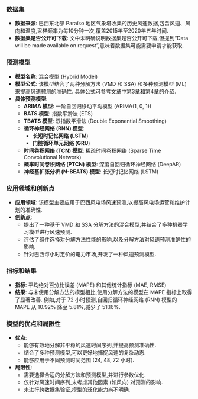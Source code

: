 ### 数据集
*   **数据来源**:  巴西东北部 Paraíso 地区气象塔收集的历史风速数据,包含风速、风向和温度,采样频率为每10分钟一次,覆盖2015年至2020年五年时间. 
*   **数据集是否公开可下载**:   文中未明确说明数据集是否公开可下载,但提到“Data will be made available on request”,意味着数据集可能需要申请才能获取. 
### 预测模型
*   **模型名称**:   混合模型 (Hybrid Model)
*   **模型公式**:   该模型结合了两种分解方法 (VMD 和 SSA) 和多种预测模型 (ML) 来提高风速预测的准确性. 具体公式可参考文章中第3章和第4章的介绍. 
*   **具体预测模型**: 
    *   **ARIMA 模型**:   一阶自回归移动平均模型 (ARIMA(1, 0, 1))
    *   **BATS 模型**:   指数平滑法 (ETS)
    *   **TBATS 模型**:   双指数平滑法 (Double Exponential Smoothing)
    *   **循环神经网络 (RNN) 模型**:  
        *   **长短时记忆网络 (LSTM**)
        *   **门控循环单元网络 (GRU**)
    *   **时间卷积网络 (TCN) 模型**:   稀疏时间卷积网络 (Sparse Time Convolutional Network)
    *   **概率时间卷积网络 (PTCN) 模型**:   深度自回归循环神经网络 (DeepAR)
    *   **神经基扩张分析 (N-BEATS) 模型**:   长短时记忆网络 (LSTM)
### 应用领域和创新点
*   **应用领域**:   该模型主要应用于巴西风电场风速预测,以提高风电场运营和维护计划的准确性. 
*   **创新点**: 
    *   提出了一种基于 VMD 和 SSA 分解方法的混合模型,并结合了多种机器学习模型进行风速预测. 
    *   评估了组件选择对分解方法性能的影响,以及分解方法对风速预测准确性的影响. 
    *   针对巴西每小时定价的电力市场,开发了一种风速预测模型. 
### 指标和结果
*   **指标**:   平均绝对百分比误差 (MAPE) 和其他统计指标 (MAE, RMSE)
*   **结果**:   与未使用分解方法的模型相比,使用分解方法的模型在 MAPE 指标上取得了显著改善. 例如,对于 72 小时预测,自回归循环神经网络 (RNN) 模型的 MAPE 从 10.92% 降至 5.81%,减少了 51.16%. 
### 模型的优点和局限性
*   **优点**: 
    *   能够有效地分解非平稳的风速时间序列,并提高预测准确性. 
    *   结合了多种预测模型,可以更好地捕捉风速的复杂动态. 
    *   能够应用于不同预测时间范围 (24, 48, 72 小时). 
*   **局限性**: 
    *   需要选择合适的分解方法和预测模型,并进行参数优化. 
    *   仅针对风速时间序列,未考虑其他因素 (如风向) 对预测的影响. 
    *   未进行跨数据集验证,模型的泛化能力尚不明确. 

